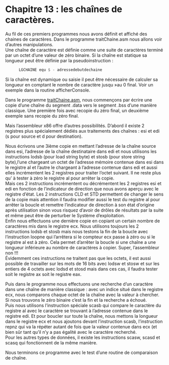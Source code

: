 # Chapitre 13 : les chaînes de caractères.

Au fil de ces premiers programmes nous avons définit et affiché des chaines de caractères. Dans le programme traitChaine.asm nous allons voir d’autres manipulations. <br>
Une chaîne de caractère est définie comme une suite de caractères terminé par un octet d’une valeur de zéro binaire.
Si la chaîne est statique sa longueur peut être définie par la pseudoinstruction :

```asm
      LGCHAINE equ $ - adressedebutdechaine
```

Si la chaîne est dynamique ou saisie il peut être nécessaire de calculer sa longueur en comptant le nombre de caractère jusqu »au 0 final. Voir un exemple dans la routine afficherConsole.<br>

Dans le programme [traitChaine.asm](https://github.com/vincentARM/AssemblyX86Windows32/blob/main/Chapitre013/traitChaine.asm), nous commençons par écrire une copie d’une chaîne du segment .data vers le segment .bss d’une manière classique. Une première fois avec recopie du zéro final, un deuxième exemple sans recopie du zéro final.<br>

Mais l’assembleur x86 offre d’autres possibilités. D’abord il existe 2 registres plus spécialement dédiés aux traitements des chaînes : esi et edi (s pour source et d pour destination). <br>

Nous écrivons une 3ième copie en mettant l’adresse de la chaîne source dans esi, l’adresse de la chaîne destinataire dans edi et nous utilisons les instructions lodsb (pour load string byte) et stosb (pour store string byte),l’une chargeant un octet de l’adresse mémoire contenue dans esi dans le registre al et l’autre le chargeant à l’adresse contenue dans edi et aussi elles incrémentent les 2 registres pour traiter l’octet suivant. Il ne reste plus qu’ à tester à zéro le registre al pour arrêter la copie.<br>
Mais ces 2 instructions incrémentent ou décrémentent les 2 registres esi et edi en fonction de l’indicateur de direction que nous avons aperçu avec le registre d’état. Les 2 instructions CLD et STD permettent de changer le sens de la copie mais attention il faudra modifier aussi le test du registre al pour arrêter la boucle et remettre l’indicateur de direction à son état d’origine après utilisation sinon vous risquez d’avoir de drôles de résultats par la suite et même peut être de perturber le Système d’exploitation.<br>
Enfin nous effectuons une dernière copie en copiant un certain nombre de caractères mis dans le registre ecx. Nous utilisons toujours les 2 instructions lodsb et stosb mais nous testons la fin de la boucle avec l’instruction loopne qui l’arrêtera si le compteur ecx passe à zéro ou si le registre al est à zéro. Cela permet d’arrêter la boucle si une chaîne a une longueur inférieure au nombre de caractères à copier. Super, l’assembleur non !!! <br>
Évidemment ces instructions ne traitent pas que les octets, il est aussi possible de travailler sur les mots de 16 bits avec lodsw et stosw et sur les entiers de 4 octets avec lodsd et stosd mais dans ces cas, il faudra tester soit le registre ax soit le registre eax. <br>

Puis dans le programme nous effectuons une recherche d’un caractère dans une chaîne de manière classique : avec un indice situé dans le registre ecx, nous comparons chaque octet de la chaîne avec la valeur à chercher. Si nous trouvons le zéro binaire c’est la fin et la recherche a échoué. <br>
Puis nous utilisons l’instruction spéciale scasb qui compare le caractère du registre al avec le caractère se trouvant à l’adresse contenue dans le registre edi. Et pour boucler sur toute la chaîne, nous mettons la longueur dans le registre ecx et nous ajoutons devant l’instruction scasb, l’instruction repnz qui va la répéter autant de fois que la valeur contenue dans ecx (et bien sûr tant qu’il n’y a pas égalité avec le caractère recherché.<br>
Pour les autres types de données, il existe les instructions scasw, scasd et scasq qui fonctionnent de la même manière.<br>

Nous terminons ce programme avec le test d’une routine de comparaison de chaîne. <br>
